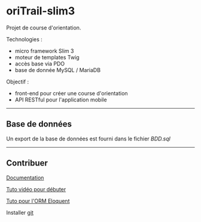 # oriTrail-slim3
Projet de course d'orientation.

Technologies :
- micro framework Slim 3
- moteur de templates Twig
- accès base via PDO
- base de donnée MySQL / MariaDB

Objectif :
- front-end pour créer une course d'orientation
- API RESTful pour l'application mobile

----
## Base de données
Un export de la base de données est fourni dans le fichier *BDD.sql*

----
## Contribuer
[Documentation](https://www.slimframework.com/docs/)

[Tuto vidéo pour débuter](https://www.grafikart.fr/tutoriels/php/slim-framework-831)

[Tuto pour l'ORM Eloquent](https://www.youtube.com/watch?v=70IkLMkPyPs&list=PLfdtiltiRHWGc_yY90XRdq6mRww042aEC&index=7)

Installer [git](https://git-scm.com/)
